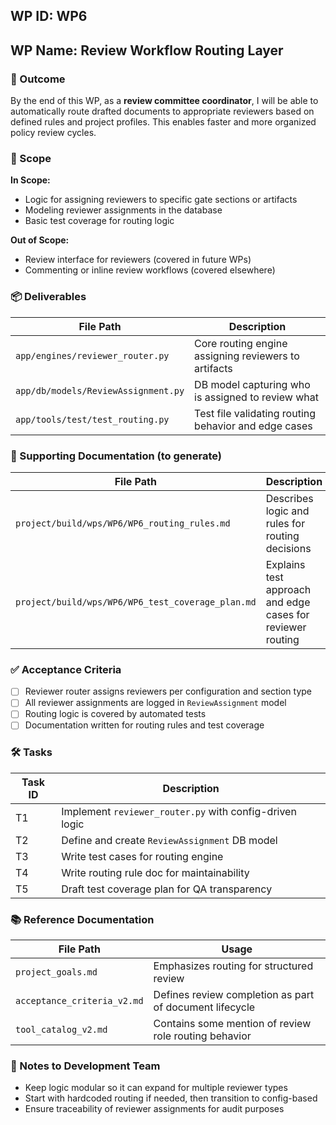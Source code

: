 ## WP ID: WP6  
## WP Name: Review Workflow Routing Layer

### 🌟 Outcome
By the end of this WP, as a **review committee coordinator**, I will be able to automatically route drafted documents to appropriate reviewers based on defined rules and project profiles. This enables faster and more organized policy review cycles.

### 🯽 Scope

**In Scope:**
- Logic for assigning reviewers to specific gate sections or artifacts
- Modeling reviewer assignments in the database
- Basic test coverage for routing logic

**Out of Scope:**
- Review interface for reviewers (covered in future WPs)
- Commenting or inline review workflows (covered elsewhere)

### 📦 Deliverables
| File Path | Description |
|-----------|-------------|
| `app/engines/reviewer_router.py` | Core routing engine assigning reviewers to artifacts |
| `app/db/models/ReviewAssignment.py` | DB model capturing who is assigned to review what |
| `app/tools/test/test_routing.py` | Test file validating routing behavior and edge cases |

### 📄 Supporting Documentation (to generate)
| File Path | Description |
|-----------|-------------|
| `project/build/wps/WP6/WP6_routing_rules.md` | Describes logic and rules for routing decisions |
| `project/build/wps/WP6/WP6_test_coverage_plan.md` | Explains test approach and edge cases for reviewer routing |

### ✅ Acceptance Criteria
- [ ] Reviewer router assigns reviewers per configuration and section type
- [ ] All reviewer assignments are logged in `ReviewAssignment` model
- [ ] Routing logic is covered by automated tests
- [ ] Documentation written for routing rules and test coverage

### 🛠 Tasks
| Task ID | Description |
|---------|-------------|
| T1 | Implement `reviewer_router.py` with config-driven logic |
| T2 | Define and create `ReviewAssignment` DB model |
| T3 | Write test cases for routing engine |
| T4 | Write routing rule doc for maintainability |
| T5 | Draft test coverage plan for QA transparency |

### 📚 Reference Documentation
| File Path | Usage |
|-----------|--------|
| `project_goals.md` | Emphasizes routing for structured review |
| `acceptance_criteria_v2.md` | Defines review completion as part of document lifecycle |
| `tool_catalog_v2.md` | Contains some mention of review role routing behavior |

### 📝 Notes to Development Team
- Keep logic modular so it can expand for multiple reviewer types
- Start with hardcoded routing if needed, then transition to config-based
- Ensure traceability of reviewer assignments for audit purposes